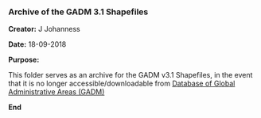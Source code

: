 ### Archive of the GADM 3.1 Shapefiles

**Creator:** J Johanness

**Date:** 18-09-2018

**Purpose:**

This folder serves as an archive for the GADM v3.1 Shapefiles, in the event that it is no longer accessible/downloadable from [Database of Global Administrative Areas (GADM)](https://gadm.org/download_country_v3.html)

**End**
